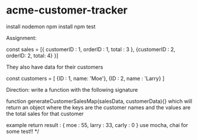 # acme-customer-tracker

install nodemon
npm install
npm test


Assignment: 

const sales = [{
    customerID : 1,
    orderID : 1,
    total : 3
}, 
{customerID : 2, 
orderID: 2, 
total: 4}
}]

They also have data for their customers

const customers = [
    {ID : 1,
    name: 'Moe'},
    {ID : 2,
    name : 'Larry}
]

Direction: write a function with the following signature

function generateCustomerSalesMap(salesData, customerData){}
which will return an object where the keys are the customer names and
the values are the total sales for that customer

example return result : {
    moe : 55,
    larry : 33,
    carly : 0
}
use mocha, chai for some test!!
*/
